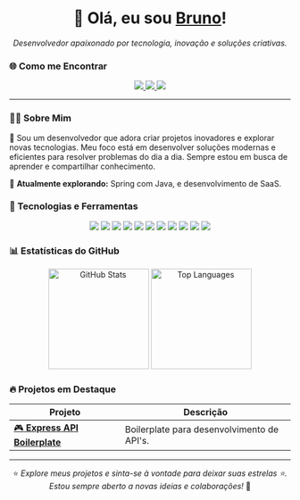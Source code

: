 <h1 align="center">👋 Olá, eu sou <a href="https://github.com/brduart">Bruno</a>!</h1>

<p align="center">
    <i>Desenvolvedor apaixonado por tecnologia, inovação e soluções criativas.</i>
</p>

### 🌐 Como me Encontrar

<div align="center">
    <a href="https://www.linkedin.com/in/br-duarte/">
        <img src="https://img.shields.io/badge/-LinkedIn-0077B5?logo=linkedin&logoColor=white&style=for-the-badge" />
    </a>
  <a href="https://www.youtube.com/@brunodevbr">
    <img src="https://img.shields.io/badge/YouTube-FF0000?style=for-the-badge&logo=youtube&logoColor=white"/>
  </a>
    <a href="mailto:brunoduartdev11@gmail.com">
        <img src="https://img.shields.io/badge/-Email-D14836?logo=gmail&logoColor=white&style=for-the-badge" />
    </a>
</div>


---

### 🧑‍💻 Sobre Mim

🚀 Sou um desenvolvedor que adora criar projetos inovadores e explorar novas tecnologias. Meu foco está em desenvolver soluções modernas e eficientes para resolver problemas do dia a dia. Sempre estou em busca de aprender e compartilhar conhecimento.

🌱 **Atualmente explorando:** Spring com Java, e desenvolvimento de SaaS.

### 🚀 Tecnologias e Ferramentas

<div align="center">
    <img src="https://img.shields.io/badge/-HTML5-E34F26?logo=html5&logoColor=white&style=for-the-badge" />
    <img src="https://img.shields.io/badge/-CSS3-1572B6?logo=css3&logoColor=white&style=for-the-badge" />
    <img src="https://img.shields.io/badge/-JavaScript-F7DF1E?logo=javascript&logoColor=black&style=for-the-badge" />
    <img src="https://img.shields.io/badge/-TypeScript-007ACC?logo=typescript&logoColor=white&style=for-the-badge" />
    <img src="https://img.shields.io/badge/-React-61DAFB?logo=react&logoColor=black&style=for-the-badge" />
    <img src="https://img.shields.io/badge/-Next.js-000000?logo=nextdotjs&logoColor=white&style=for-the-badge" />
    <img src="https://img.shields.io/badge/-Node.js-339933?logo=node.js&logoColor=white&style=for-the-badge" />
    <img src="https://img.shields.io/badge/-Express.js-000000?logo=express&logoColor=white&style=for-the-badge" />
    <img src="https://img.shields.io/badge/-MongoDB-47A248?logo=mongodb&logoColor=white&style=for-the-badge" />
    <img src="https://img.shields.io/badge/-PostgreSQL-336791?logo=postgresql&logoColor=white&style=for-the-badge" />
    <img src="https://img.shields.io/badge/-Prisma-2D3748?logo=prisma&logoColor=white&style=for-the-badge" />
</div>

### 📊 Estatísticas do GitHub

<div align="center">
    <img height="180em" src="https://github-readme-stats.vercel.app/api?username=brduart&show_icons=true&hide_title=true&hide_border=true&theme=radical&bg_color=00000000&text_color=3498db" alt="GitHub Stats" />
    <img height="180em" src="https://github-readme-stats.vercel.app/api/top-langs/?username=brduart&layout=compact&hide_border=true&theme=radical&bg_color=00000000&text_color=3498db" alt="Top Languages" />
</div>

### 🔥 Projetos em Destaque

| Projeto | Descrição |
| --- | --- |
| [🎮 **Express API Boilerplate**](https://github.com/brduart/express__api__boilerplate) | Boilerplate para desenvolvimento de API's. |


---

<div align="center">
    ⭐️ <i>Explore meus projetos e sinta-se à vontade para deixar suas estrelas ⭐️. Estou sempre aberto a novas ideias e colaborações!</i> 🚀
</div>
